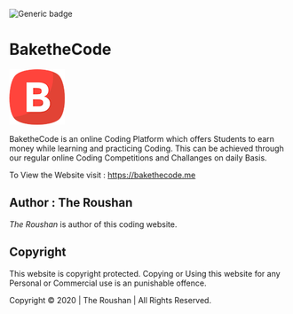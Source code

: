![Generic badge](https://img.shields.io/github/issues/theRoushan/BaketheCode)
# BaketheCode
![](img/small-logo.png)
>>
BaketheCode is an online Coding Platform which offers Students to earn money while learning and practicing Coding. This can be achieved through our regular online Coding Competitions and Challanges on daily Basis.

To View the Website visit : https://bakethecode.me

## Author : The Roushan
*The Roushan* is author of this coding website.

## Copyright
This website is copyright protected. Copying or Using this website for any Personal or Commercial use is an punishable offence.

Copyright &copy; 2020 | The Roushan | All Rights Reserved.
